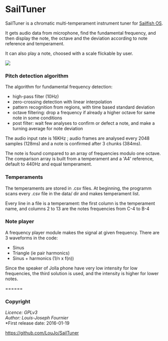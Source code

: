 # SailTuner

SailTuner is a chromatic multi-temperament instrument tuner for [Sailfish OS](https://sailfishos.org/).

It gets audio data from microphone, find the fundamental frequency, and then display the note, the octave and the deviation according to note reference and temperament.

It can also play a note, choosed with a scale flickable by user.

![](https://raw.githubusercontent.com/LouJo/SailTuner/master/images/screenshots/desktop-landscape.png)

### Pitch detection algorithm

The algorithm for fundamental frequency detection:

- high-pass filter (10Hz)
- zero-crossing detection with linear interpolation
- pattern recognition from regions, with time based standard deviation
- octave filtering: drop a frequency if already a higher octave for same note in some conditions
- post filter: wait few analyses to confirm or defect a note, and make a turning average for note deviation

The audio input rate is 16KHz ; audio frames are analysed every 2048 samples (128ms) and a note is confirmed after 3 chunks (384ms).

The note is found compared to an array of frequencies modulo one octave. The comparison array is built from a temperament and a 'A4' reference, default to 440Hz and equal temperament.

### Temperaments

The temperaments are stored in .csv files. At beginning, the programm scans every .csv file in the data/ dir and makes temperament list.

Every line in a file is a temperament: the first column is the temperament name, and columns 2 to 13 are the notes frequencies from C-4 to B-4

### Note player

A frequency player module makes the signal at given frequency. There are 3 waveforms in the code:

- Sinus
- Triangle (ie pair harmonics)
- Sinus + harmonics (1/n x f(n))

Since the speaker of Jolla phone have very low intensity for low frequencies, the third solution is used, and the intensity is higher for lower notes.

======

### Copyright

*Licence: GPLv3*  
*Author: Louis-Joseph Fournier*  
*First release date: 2016-01-19

https://github.com/LouJo/SailTuner
